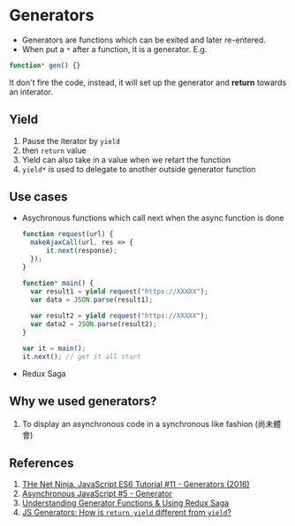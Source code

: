 # Generators

+ Generators are functions which can be exited and later re-entered.
+ When put a `*` after a function, it is a generator.
  E.g.

```javascript
function* gen() {} 
```

It don't fire the code, instead, it will set up the generator and **return** towards an interator.

## Yield

1. Pause the iterator by `yield`
2. then `return` value
3. Yield can also take in a value when we retart the function
4. `yield*` is used to delegate to another outside generator function

## Use cases

+ Asychronous functions which call next when the async function is done

  ```javascript
  function request(url) {
    makeAjaxCall(url, res => {
    	it.next(response); 
    });
  }
  
  function* main() {
    var result1 = yield request("https://XXXXX");
    var data = JSON.parse(result1);
    
    var result2 = yield request("https://XXXXX");
    var data2 = JSON.parse(result2);
  }
  
  var it = main();
  it.next(); // get it all start
  ```

+ Redux Saga

## Why we used generators?

1. To display an asynchronous code in a synchronous like fashion (尚未體會) 

## References

1. [THe Net Ninja. JavaScript ES6 Tutorial #11 - Generators (2016)](https://youtu.be/Ojis8iFIjDQ)
2. [Asynchronous JavaScript #5 - Generator](https://youtu.be/pnS2lBQuLGc)
3. [Understanding Generator Functions & Using Redux Saga](https://youtu.be/o3A9EvMspig)
4. [JS Generators: How is `return yield` different from `yield`?](https://stackoverflow.com/questions/42309185/js-generators-how-is-return-yield-different-from-yield)

